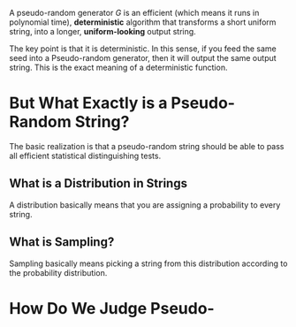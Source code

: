 A pseudo-random generator $G$ is an efficient (which means it runs in polynomial time), **deterministic** algorithm that transforms a short uniform string, into a longer, **uniform-looking** output string.

The key point is that it is deterministic. In this sense, if you feed the same seed into a Pseudo-random generator, then it will output the same output string. This is the exact meaning of a deterministic function.
# But What Exactly is a Pseudo-Random String?
The basic realization is that a pseudo-random string should be able to pass all efficient statistical distinguishing tests. 
## What is a Distribution in Strings
A distribution basically means that you are assigning a probability to every string.
## What is Sampling?
Sampling basically means picking a string from this distribution according to the probability distribution.
# How Do We Judge Pseudo-